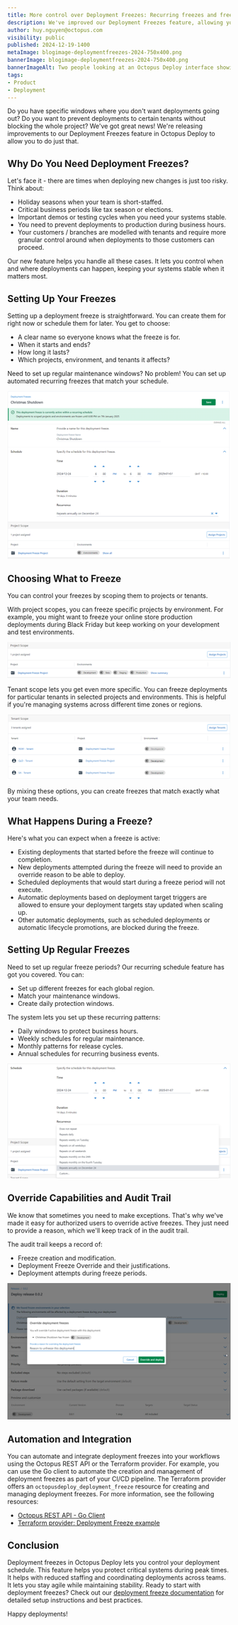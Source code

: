 ```yaml
---
title: More control over Deployment Freezes: Recurring freezes and freeze by tenant
description: We've improved our Deployment Freezes feature, allowing you to create maintenance windows with recurring freezes and have more granular control over the scope of freezes with freezes by tenant.
author: huy.nguyen@octopus.com
visibility: public
published: 2024-12-19-1400
metaImage: blogimage-deploymentfreezes-2024-750x400.png
bannerImage: blogimage-deploymentfreezes-2024-750x400.png
bannerImageAlt: Two people looking at an Octopus Deploy interface showing deployment versions with a winter theme and snowflakes
tags: 
- Product
- Deployment
---
```


Do you have specific windows where you don't want deployments going out? Do you want to prevent deployments to certain tenants without blocking the whole project?
We've got great news! We're releasing improvements to our Deployment Freezes feature in Octopus Deploy to allow you to do just that.

## Why Do You Need Deployment Freezes?

Let's face it - there are times when deploying new changes is just too risky. Think about:
- Holiday seasons when your team is short-staffed.
- Critical business periods like tax season or elections.
- Important demos or testing cycles when you need your systems stable.
- You need to prevent deployments to production during business hours.
- Your customers / branches are modelled with tenants and require more granular control around when deployments to those customers can proceed.

Our new feature helps you handle all these cases. It lets you control when and where deployments can happen, keeping your systems stable when it matters most.

## Setting Up Your Freezes

Setting up a deployment freeze is straightforward. You can create them for right now or schedule them for later. You get to choose:
- A clear name so everyone knows what the freeze is for.
- When it starts and ends?
- How long it lasts?
- Which projects, environment, and tenants it affects?

Need to set up regular maintenance windows? No problem! You can set up automated recurring freezes that match your schedule.

![Deployment Freeze Detail](deployment-freeze-detail_w.png "width=500")

## Choosing What to Freeze

You can control your freezes by scoping them to projects or tenants.

With project scopes, you can freeze specific projects by environment. For example, you might want to freeze your online store production deployments during Black Friday but keep working on your development and test environments.

![Project Scope](deployment-freeze-project-scope_w.png "width=500")

Tenant scope lets you get even more specific. You can freeze deployments for particular tenants in selected projects and environments. This is helpful if you're managing systems across different time zones or regions.

![Tenant Scope](deployment-freeze-tenant-scope_w.png "width=500")

By mixing these options, you can create freezes that match exactly what your team needs.

## What Happens During a Freeze?

Here's what you can expect when a freeze is active:
- Existing deployments that started before the freeze will continue to completion.
- New deployments attempted during the freeze will need to provide an override reason to be able to deploy.
- Scheduled deployments that would start during a freeze period will not execute.
- Automatic deployments based on deployment target triggers are allowed to ensure your deployment targets stay updated when scaling up.
- Other automatic deployments, such as scheduled deployments or automatic lifecycle promotions, are blocked during the freeze.

## Setting Up Regular Freezes

Need to set up regular freeze periods? Our recurring schedule feature has got you covered. You can:
- Set up different freezes for each global region.
- Match your maintenance windows.
- Create daily protection windows.

The system lets you set up these recurring patterns:
- Daily windows to protect business hours.
- Weekly schedules for regular maintenance.
- Monthly patterns for release cycles.
- Annual schedules for recurring business events.

![Deployment Freeze Recurrence](deployment-freeze-recurrence_w.png "width=500")

## Override Capabilities and Audit Trail

We know that sometimes you need to make exceptions. That's why we've made it easy for authorized users to override active freezes. They just need to provide a reason, which we'll keep track of in the audit trail.

The audit trail keeps a record of:
- Freeze creation and modification.
- Deployment Freeze Override and their justifications.
- Deployment attempts during freeze periods.

![Screenshot of the Deployment Freeze interface](deployment-freeze-override_w.png "width=500")

## Automation and Integration

You can automate and integrate deployment freezes into your workflows using the Octopus REST API or the Terraform provider. For example, you can use the Go client to automate the creation and management of deployment freezes as part of your CI/CD pipeline. The Terraform provider offers an `octopusdeploy_deployment_freeze` resource for creating and managing deployment freezes. For more information, see the following resources:
- [Octopus REST API - Go Client](https://github.com/OctopusDeploy/go-octopusdeploy)
- [Terraform provider: Deployment Freeze example](https://github.com/OctopusDeployLabs/terraform-provider-octopusdeploy/tree/main/examples/resources/octopusdeploy_deployment_freeze)

## Conclusion
Deployment freezes in Octopus Deploy lets you control your deployment schedule. This feature helps you protect critical systems during peak times. It helps with reduced staffing and coordinating deployments across teams. It lets you stay agile while maintaining stability. Ready to start with deployment freezes? Check out our [deployment freeze documentation](https://octopus.com/docs/deployments/deployment-freezes) for detailed setup instructions and best practices.

Happy deployments!
